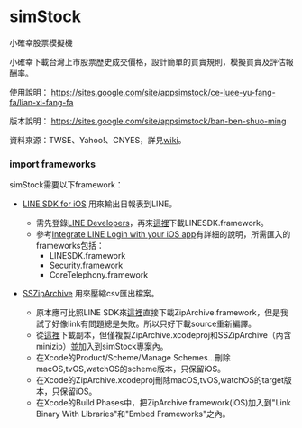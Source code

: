 # simStock
小確幸股票模擬機

小確幸下載台灣上市股票歷史成交價格，設計簡單的買賣規則，模擬買賣及評估報酬率。

使用說明： https://sites.google.com/site/appsimstock/ce-luee-yu-fang-fa/lian-xi-fang-fa

版本說明： https://sites.google.com/site/appsimstock/ban-ben-shuo-ming

資料來源：TWSE、Yahoo!、CNYES，詳見[wiki](https://github.com/peiyu66/simStock/wiki)。


### import frameworks
simStock需要以下framework：
* [LINE SDK for iOS](https://github.com/archmagees/LineSDK) 用來輸出日報表到LINE。
    * 需先登錄[LINE Developers](https://developers.line.me/en/)，再來[這裡](https://developers.line.me/en/docs/ios-sdk/)下載LINESDK.framework。
    * 參考[Integrate LINE Login with your iOS app](https://developers.line.me/en/docs/line-login/ios/integrate-line-login/)有詳細的說明，所需匯入的frameworks包括：
        * LINESDK.framework
        * Security.framework
        * CoreTelephony.framework

* [SSZipArchive](https://github.com/ZipArchive/ZipArchive) 用來壓縮csv匯出檔案。
    * 原本應可比照LINE SDK來[這裡](https://github.com/ZipArchive/ZipArchive/releases)直接下載ZipArchive.framework，但是我試了好像link有問題總是失敗。所以只好下載source重新編譯。
    * 從[這裡](https://github.com/ZipArchive/ZipArchive)下載副本，但僅複製ZipArchive.xcodeproj和SSZipArchive（內含minizip）並加入到simStock專案內。
    * 在Xcode的Product/Scheme/Manage Schemes...刪除macOS,tvOS,watchOS的scheme版本，只保留iOS。
    * 在Xcode的ZipArchive.xcodeproj刪除macOS,tvOS,watchOS的target版本，只保留iOS。
    * 在Xcode的Build Phases中，把ZipArchive.framework(iOS)加入到"Link Binary With Libraries"和"Embed Frameworks"之內。
